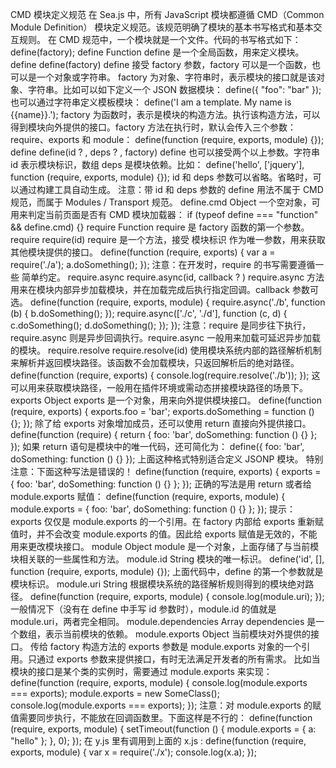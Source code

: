 ﻿CMD 模块定义规范
在 Sea.js 中，所有 JavaScript 模块都遵循 CMD（Common Module Definition） 模块定义规范。该规范明确了模块的基本书写格式和基本交互规则。
在 CMD 规范中，一个模块就是一个文件。代码的书写格式如下：
define(factory);
define Function
define 是一个全局函数，用来定义模块。
define define(factory)
define 接受 factory 参数，factory 可以是一个函数，也可以是一个对象或字符串。
factory 为对象、字符串时，表示模块的接口就是该对象、字符串。比如可以如下定义一个 JSON 数据模块：
define({
	"foo": "bar"
});
也可以通过字符串定义模板模块：
define('I am a template. My name is {{name}}.');
factory 为函数时，表示是模块的构造方法。执行该构造方法，可以得到模块向外提供的接口。factory 方法在执行时，默认会传入三个参数：require、exports 和 module：
define(function (require, exports, module) {});
define define(id ? , deps ? , factory)
define 也可以接受两个以上参数。字符串 id 表示模块标识，数组 deps 是模块依赖。比如：
define('hello', ['jquery'], function (require, exports, module) {});
id 和 deps 参数可以省略。省略时，可以通过构建工具自动生成。
注意：带 id 和 deps 参数的 define 用法不属于 CMD 规范，而属于 Modules / Transport 规范。
define.cmd Object
一个空对象，可用来判定当前页面是否有 CMD 模块加载器：
if (typeof define === "function" && define.cmd) {}
require Function
require 是 factory 函数的第一个参数。
require require(id)
require 是一个方法，接受 模块标识 作为唯一参数，用来获取其他模块提供的接口。
define(function (require, exports) {
	var a = require('./a');
	a.doSomething();
});
注意：在开发时，require 的书写需要遵循一些 简单约定。
require.async require.async(id, callback ? )
require.async 方法用来在模块内部异步加载模块，并在加载完成后执行指定回调。callback 参数可选。
define(function (require, exports, module) {
	require.async('./b', function (b) {
		b.doSomething();
	});
	require.async(['./c', './d'], function (c, d) {
		c.doSomething();
		d.doSomething();
	});
});
注意：require 是同步往下执行，require.async 则是异步回调执行。require.async 一般用来加载可延迟异步加载的模块。
require.resolve require.resolve(id)
使用模块系统内部的路径解析机制来解析并返回模块路径。该函数不会加载模块，只返回解析后的绝对路径。
define(function (require, exports) {
	console.log(require.resolve('./b'));
});
这可以用来获取模块路径，一般用在插件环境或需动态拼接模块路径的场景下。
exports Object
exports 是一个对象，用来向外提供模块接口。
define(function (require, exports) {
	exports.foo = 'bar';
	exports.doSomething = function () {};
});
除了给 exports 对象增加成员，还可以使用 return 直接向外提供接口。
define(function (require) {
	return {
		foo: 'bar',
		doSomething: function () {}
	};
});
如果 return 语句是模块中的唯一代码，还可简化为：
define({
	foo: 'bar',
	doSomething: function () {}
});
上面这种格式特别适合定义 JSONP 模块。
特别注意：下面这种写法是错误的！
define(function (require, exports) {
	exports = {
		foo: 'bar',
		doSomething: function () {}
	};
});
正确的写法是用 return 或者给 module.exports 赋值：
define(function (require, exports, module) {
	module.exports = {
		foo: 'bar',
		doSomething: function () {}
	};
});
提示：exports 仅仅是 module.exports 的一个引用。在 factory 内部给 exports 重新赋值时，并不会改变 module.exports 的值。因此给 exports 赋值是无效的，不能用来更改模块接口。
module Object
module 是一个对象，上面存储了与当前模块相关联的一些属性和方法。
module.id String
模块的唯一标识。
define('id', [], function (require, exports, module) {});
上面代码中，define 的第一个参数就是模块标识。
module.uri String
根据模块系统的路径解析规则得到的模块绝对路径。
define(function (require, exports, module) {
	console.log(module.uri);
});
一般情况下（没有在 define 中手写 id 参数时），module.id 的值就是 module.uri，两者完全相同。
module.dependencies Array
dependencies 是一个数组，表示当前模块的依赖。
module.exports Object
当前模块对外提供的接口。
传给 factory 构造方法的 exports 参数是 module.exports 对象的一个引用。只通过 exports 参数来提供接口，有时无法满足开发者的所有需求。 比如当模块的接口是某个类的实例时，需要通过 module.exports 来实现：
define(function (require, exports, module) {
	console.log(module.exports === exports);
	module.exports = new SomeClass();
	console.log(module.exports === exports);
});
注意：对 module.exports 的赋值需要同步执行，不能放在回调函数里。下面这样是不行的：
define(function (require, exports, module) {
	setTimeout(function () {
		module.exports = {
			a: "hello"
		};
	}, 0);
});
在 y.js 里有调用到上面的 x.js : 
define(function (require, exports, module) {
	var x = require('./x');
	console.log(x.a);
});

